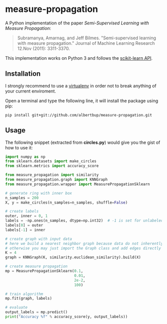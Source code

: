 # measure-propagation #

A Python implementation of the paper *Semi-Supervised Learning with Measure Propagation*:
> Subramanya, Amarnag, and Jeff Bilmes. "Semi-supervised learning with measure propagation." Journal of Machine Learning Research 12.Nov (2011): 3311-3370.

This implementation works on Python 3 and follows the [scikit-learn API](https://scikit-learn.org/stable/modules/classes.html).

## Installation
I strongly recommend to use a [virtualenv](https://virtualenv.pypa.io/en/stable/) in order not to break anything of your current enviroment.

Open a terminal and type the following line, it will install the package using pip:

    pip install git+git://github.com/albertbup/measure-propagation.git

## Usage
The following snippet (extracted from **circles.py**) would give you the gist of how to use it:
```python
import numpy as np
from sklearn.datasets import make_circles
from sklearn.metrics import accuracy_score

from measure_propagation import similarity
from measure_propagation.graph import KNNGraph
from measure_propagation.wrapper import MeasurePropagationSklearn

# generate ring with inner box
n_samples = 200
X, y = make_circles(n_samples=n_samples, shuffle=False)

# create labels
outer, inner = 0, 1
labels = -np.ones(n_samples, dtype=np.int32)  # -1 is set for unlabeled data points
labels[0] = outer
labels[-1] = inner

# create graph with input data
# here we build a nearest neighbor graph because data do not inherently have a graph structure,
# otherwise you may just import the Graph class and add edges directly (check webkb.py file)
K = 4
graph = KNNGraph(K, similarity.euclidean_similarity).build(X)

# create measure propagation
mp = MeasurePropagationSklearn(0.1,
                               0.01,
                               2e-2,
                               100)

# train algorithm
mp.fit(graph, labels)

# evaluate
output_labels = mp.predict()
print("Accuracy %f" % accuracy_score(y, output_labels))
```
